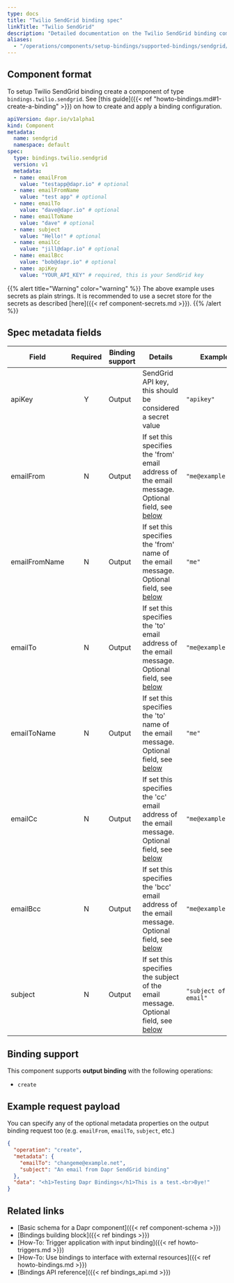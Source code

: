 ```yaml
---
type: docs
title: "Twilio SendGrid binding spec"
linkTitle: "Twilio SendGrid"
description: "Detailed documentation on the Twilio SendGrid binding component"
aliases:
  - "/operations/components/setup-bindings/supported-bindings/sendgrid/"
---
```


## Component format

To setup Twilio SendGrid binding create a component of type `bindings.twilio.sendgrid`. See [this guide]({{< ref "howto-bindings.md#1-create-a-binding" >}}) on how to create and apply a binding configuration.


```yaml
apiVersion: dapr.io/v1alpha1
kind: Component
metadata:
  name: sendgrid
  namespace: default
spec:
  type: bindings.twilio.sendgrid
  version: v1
  metadata:
  - name: emailFrom
    value: "testapp@dapr.io" # optional
  - name: emailFromName
    value: "test app" # optional
  - name: emailTo
    value: "dave@dapr.io" # optional
  - name: emailToName
    value: "dave" # optional
  - name: subject
    value: "Hello!" # optional
  - name: emailCc
    value: "jill@dapr.io" # optional
  - name: emailBcc
    value: "bob@dapr.io" # optional
  - name: apiKey
    value: "YOUR_API_KEY" # required, this is your SendGrid key
```

{{% alert title="Warning" color="warning" %}}
The above example uses secrets as plain strings. It is recommended to use a secret store for the secrets as described [here]({{< ref component-secrets.md >}}).
{{% /alert %}}

## Spec metadata fields

| Field              | Required | Binding support |  Details | Example |
|--------------------|:--------:|------------|-----|---------|
| apiKey | Y | Output | SendGrid API key, this should be considered a secret value | `"apikey"` |
| emailFrom | N | Output | If set this specifies the 'from' email address of the email message. Optional field, see [below](#example-request-payload) | `"me@example.com"` |
| emailFromName | N | Output | If set this specifies the 'from' name of the email message. Optional field, see [below](#example-request-payload) | `"me"` |
| emailTo | N | Output | If set this specifies the 'to' email address of the email message. Optional field, see [below](#example-request-payload) | `"me@example.com"` |
| emailToName | N | Output | If set this specifies the 'to' name of the email message. Optional field, see [below](#example-request-payload) | `"me"` |
| emailCc | N | Output | If set this specifies the 'cc' email address of the email message. Optional field, see [below](#example-request-payload) | `"me@example.com"` |
| emailBcc | N | Output | If set this specifies the 'bcc' email address of the email message. Optional field, see [below](#example-request-payload) | `"me@example.com"` |
| subject | N | Output | If set this specifies the subject of the email message. Optional field, see [below](#example-request-payload) | `"subject of the email"` |


## Binding support

This component supports **output binding** with the following operations:

- `create`

## Example request payload

You can specify any of the optional metadata properties on the output binding request too (e.g. `emailFrom`, `emailTo`, `subject`, etc.)

```json
{
  "operation": "create",
  "metadata": {
    "emailTo": "changeme@example.net",
    "subject": "An email from Dapr SendGrid binding"
  },
  "data": "<h1>Testing Dapr Bindings</h1>This is a test.<br>Bye!"
}
```

## Related links

- [Basic schema for a Dapr component]({{< ref component-schema >}})
- [Bindings building block]({{< ref bindings >}})
- [How-To: Trigger application with input binding]({{< ref howto-triggers.md >}})
- [How-To: Use bindings to interface with external resources]({{< ref howto-bindings.md >}})
- [Bindings API reference]({{< ref bindings_api.md >}})
